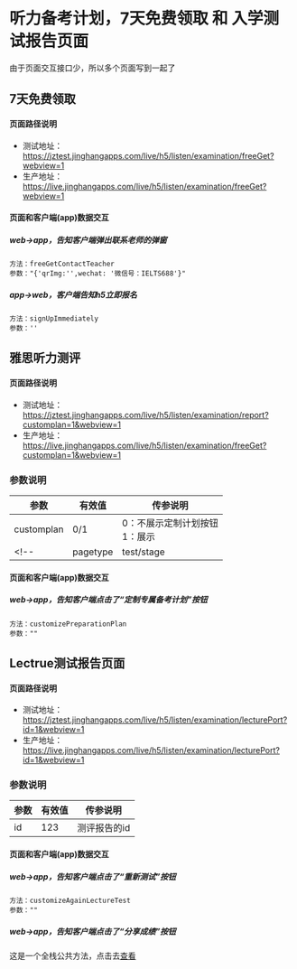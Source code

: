 <!-- 页面大标题 -->
# 听力备考计划，7天免费领取 和 入学测试报告页面

<!-- 页面说明 -->
由于页面交互接口少，所以多个页面写到一起了


<!--页面路径说明-->
## 7天免费领取

#### 页面路径说明
- 测试地址：https://jztest.jinghangapps.com/live/h5/listen/examination/freeGet?webview=1
- 生产地址：https://live.jinghangapps.com/live/h5/listen/examination/freeGet?webview=1

<!-- 页面bridge交互说明 -->
#### 页面和客户端(app)数据交互

##### web→app，告知客户端弹出联系老师的弹窗
```
方法：freeGetContactTeacher
参数："{'qrImg:'',wechat: '微信号：IELTS688'}"
```

##### app→web，客户端告知h5立即报名
```
方法：signUpImmediately
参数：''
```

<!--页面路径说明-->
## 雅思听力测评

#### 页面路径说明
- 测试地址：https://jztest.jinghangapps.com/live/h5/listen/examination/report?customplan=1&webview=1
- 生产地址：https://live.jinghangapps.com/live/h5/listen/examination/freeGet?customplan=1&webview=1

### 参数说明
| 参数 | 有效值 | 传参说明 |
|--------|---------|---------|
|customplan | 0/1 | 0：不展示定制计划按钮<br/>1：展示 | 
<!-- |pagetype | test/stage | 默认 = test<br/>test：雅思测评的结果页面<br/>stage：阶段测试结果页面,此情况customplan无效 |  -->

<!-- 页面bridge交互说明 -->
#### 页面和客户端(app)数据交互

##### web→app，告知客户端点击了“定制专属备考计划”按钮
```
方法：customizePreparationPlan
参数：""
```

<!--页面路径说明-->
## Lectrue测试报告页面

#### 页面路径说明
- 测试地址：https://jztest.jinghangapps.com/live/h5/listen/examination/lecturePort?id=1&webview=1
- 生产地址：https://live.jinghangapps.com/live/h5/listen/examination/lecturePort?id=1&webview=1

### 参数说明
| 参数 | 有效值 | 传参说明 |
|--------|---------|---------|
|id | 123 | 测评报告的id | 

<!-- 页面bridge交互说明 -->
#### 页面和客户端(app)数据交互

##### web→app，告知客户端点击了“重新测试”按钮
```
方法：customizeAgainLectureTest
参数：""
```

##### web→app，告知客户端点击了“分享成绩”按钮
这是一个全栈公共方法，点击去[查看](../../utils/bridge.md)